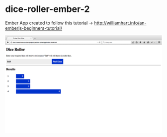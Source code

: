 # dice-roller-ember-2
Ember App created to follow this tutorial -> http://williamhart.info/an-emberjs-beginners-tutorial/

![](https://github.com/bsouza/dice-roller-ember-2/blob/master/screenshot.png)
